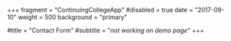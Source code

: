 +++
fragment = "ContinuingCollegeApp"
#disabled = true
date = "2017-09-10"
weight = 500
background = "primary"

#title = "Contact Form"
#subtitle  = "*not working on demo page*"
+++
